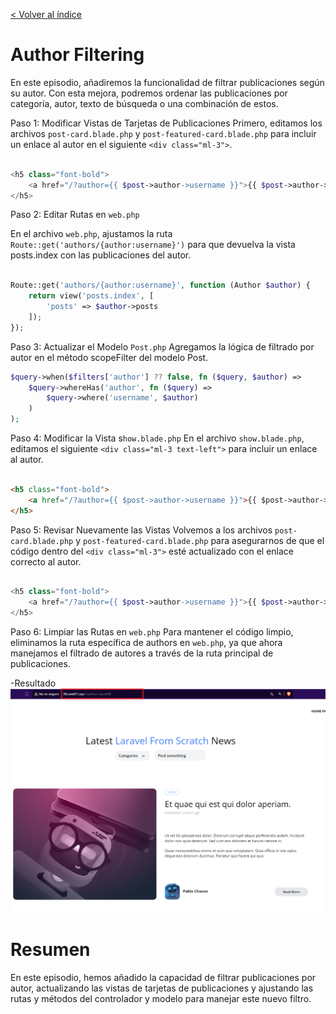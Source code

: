 [< Volver al índice](/docs/readme.md)

# Author Filtering

En este episodio, añadiremos la funcionalidad de filtrar publicaciones según su autor. Con esta mejora, podremos ordenar las publicaciones por categoría, autor, texto de búsqueda o una combinación de estos.

Paso 1: Modificar Vistas de Tarjetas de Publicaciones
Primero, editamos los archivos `post-card.blade.php` y `post-featured-card.blade.php` para incluir un enlace al autor en el siguiente `<div class="ml-3">`.

```php

<h5 class="font-bold">
    <a href="/?author={{ $post->author->username }}">{{ $post->author->name }}</a>
</h5>

```
Paso 2: Editar Rutas en `web.php`

En el archivo `web.php`, ajustamos la ruta `Route::get('authors/{author:username}')` para que devuelva la vista posts.index con las publicaciones del autor.

```php

Route::get('authors/{author:username}', function (Author $author) {
    return view('posts.index', [
        'posts' => $author->posts
    ]);
});

```
Paso 3: Actualizar el Modelo `Post.php`
Agregamos la lógica de filtrado por autor en el método scopeFilter del modelo Post.

```php
$query->when($filters['author'] ?? false, fn ($query, $author) =>
    $query->whereHas('author', fn ($query) =>
        $query->where('username', $author)
    )
);
```
Paso 4: Modificar la Vista s`how.blade.php`
En el archivo `show.blade.php`, editamos el siguiente `<div class="ml-3 text-left">` para incluir un enlace al autor.

```html

<h5 class="font-bold">
    <a href="/?author={{ $post->author->username }}">{{ $post->author->name }}</a>
</h5>
```
Paso 5: Revisar Nuevamente las Vistas
Volvemos a los archivos `post-card.blade.php` y `post-featured-card.blade.php` para asegurarnos de que el código dentro del `<div class="ml-3">` esté actualizado con el enlace correcto al autor.

```php

<h5 class="font-bold">
    <a href="/?author={{ $post->author->username }}">{{ $post->author->name }}</a>
</h5>
```
Paso 6: Limpiar las Rutas en `web.php`
Para mantener el código limpio, eliminamos la ruta específica de authors en `web.php`, ya que ahora manejamos el filtrado de autores a través de la ruta principal de publicaciones.


-Resultado
 ![Vista ](images/page-ep41.png)


# Resumen
En este episodio, hemos añadido la capacidad de filtrar publicaciones por autor, actualizando las vistas de tarjetas de publicaciones y ajustando las rutas y métodos del controlador y modelo para manejar este nuevo filtro.